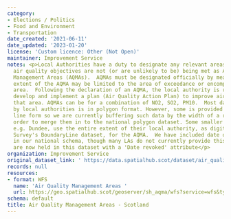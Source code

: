 ```yaml
---
category:
- Elections / Politics
- Food and Environment
- Transportation
date_created: '2021-06-11'
date_updated: '2023-01-20'
license: 'Custom licence: Other (Not Open)'
maintainer: Improvement Service
notes: <p>Local Authorities have a duty to designate any relevant areas where the
  air quality objectives are not (or are unlikely to be) being met as Air Quality
  Management Areas (AQMAs).  AQMAs must be designated officially by means of an 'order'.  The
  extent of the AQMA may be limited to the area of exceedance or encompass a larger
  area.  Following the declaration of an AQMA, the local authority is required to
  develop and implement a plan (Air Quality Action Plan) to improve air quality in
  that area. AQMAs can be for a combination of NO2, SO2, PM10.  Most data provided
  by local authorities is in polygon format. However, some is provided in point and
  line form so we are currently buffering such data by the width of a road or so in
  order to merge them in to the national polygon dataset. Some smaller local authorities
  e.g. Dundee, use the entire extent of their local authority, as digitised in Ordnance
  Survey's BoundaryLine dataset, for the AQMA.  We have included date of AQMA declaration
  in our national schema, though many LAs do not currently provide this. Revoked AQMAs
  are now held in this dataset with a 'Date revoked' attribute</p>
organization: Improvement Service
original_dataset_link: ' https://data.spatialhub.scot/dataset/air_quality_management_areas-is'
records: null
resources:
- format: WFS
  name: 'Air Quality Management Areas '
  url: https://geo.spatialhub.scot/geoserver/sh_aqma/wfs?service=wfs&typeName=sh_aqma:pub_aqma
schema: default
title: Air Quality Management Areas - Scotland
---
```

